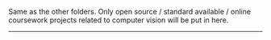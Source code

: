 Same as the other folders. Only open source / standard available / online coursework
projects related to computer vision will be put in here.


-----



